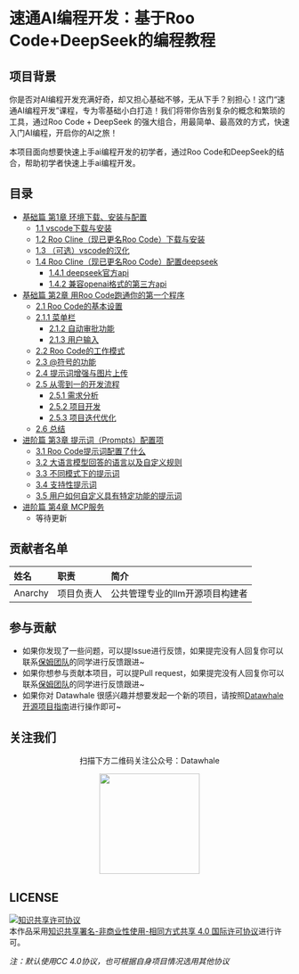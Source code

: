 # 速通AI编程开发：基于Roo Code+DeepSeek的编程教程

## 项目背景

你是否对AI编程开发充满好奇，却又担心基础不够，无从下手？别担心！这门“速通AI编程开发”课程，专为零基础小白打造！我们将带你告别复杂的概念和繁琐的工具，通过Roo Code + DeepSeek 的强大组合，用最简单、最高效的方式，快速入门AI编程，开启你的AI之旅！

本项目面向想要快速上手ai编程开发的初学者，通过Roo Code和DeepSeek的结合，帮助初学者快速上手ai编程开发。

## 目录
- [基础篇 第1章 环境下载、安装与配置](https://github.com/datawhalechina/smart-dev/blob/main/docs/chapter1/chapter1.md)
  - [1.1 vscode下载与安装](https://github.com/datawhalechina/smart-dev/blob/main/docs/chapter1/chapter1.md)
  - [1.2 Roo Cline（现已更名Roo Code）下载与安装](https://github.com/datawhalechina/smart-dev/blob/main/docs/chapter1/chapter1.md)
  - [1.3 （可选）vscode的汉化](https://github.com/datawhalechina/smart-dev/blob/main/docs/chapter1/chapter1.md)
  - [1.4 Roo Cline（现已更名Roo Code）配置deepseek](https://github.com/datawhalechina/smart-dev/blob/main/docs/chapter1/chapter1.md)
    - [1.4.1 deepseek官方api](https://github.com/datawhalechina/smart-dev/blob/main/docs/chapter1/chapter1.md)
    - [1.4.2 兼容openai格式的第三方api](https://github.com/datawhalechina/smart-dev/blob/main/docs/chapter1/chapter1.md)
- [基础篇 第2章 用Roo Code跑通你的第一个程序](https://github.com/datawhalechina/smart-dev/blob/main/docs/chapter2/chapter2.md)
  - [2.1 Roo Code的基本设置](https://github.com/datawhalechina/smart-dev/blob/main/docs/chapter2/chapter2.md)
  - [2.1.1 菜单栏](https://github.com/datawhalechina/smart-dev/blob/main/docs/chapter2/chapter2.md)
    - [2.1.2 自动审批功能](https://github.com/datawhalechina/smart-dev/blob/main/docs/chapter2/chapter2.md)
    - [2.1.3 用户输入](https://github.com/datawhalechina/smart-dev/blob/main/docs/chapter2/chapter2.md)
  - [2.2 Roo Code的工作模式](https://github.com/datawhalechina/smart-dev/blob/main/docs/chapter2/chapter2.md)
  - [2.3 @符号的功能](https://github.com/datawhalechina/smart-dev/blob/main/docs/chapter2/chapter2.md)
  - [2.4 提示词增强与图片上传](https://github.com/datawhalechina/smart-dev/blob/main/docs/chapter2/chapter2.md)
  - [2.5 从零到一的开发流程](https://github.com/datawhalechina/smart-dev/blob/main/docs/chapter2/chapter2.md)
    - [2.5.1 需求分析](https://github.com/datawhalechina/smart-dev/blob/main/docs/chapter2/chapter2.md)
    - [2.5.2 项目开发](https://github.com/datawhalechina/smart-dev/blob/main/docs/chapter2/chapter2.md)
    - [2.5.3 项目迭代优化](https://github.com/datawhalechina/smart-dev/blob/main/docs/chapter2/chapter2.md)
  - [2.6 总结](https://github.com/datawhalechina/smart-dev/blob/main/docs/chapter2/chapter2.md)
- [进阶篇 第3章 提示词（Prompts）配置项](https://github.com/datawhalechina/smart-dev/blob/main/docs/chapter3/chapter3.md)
  - [3.1 Roo Code提示词配置了什么](https://github.com/datawhalechina/smart-dev/blob/main/docs/chapter3/chapter3.md)
  - [3.2 大语言模型回答的语言以及自定义规则](https://github.com/datawhalechina/smart-dev/blob/main/docs/chapter3/chapter3.md)
  - [3.3 不同模式下的提示词](https://github.com/datawhalechina/smart-dev/blob/main/docs/chapter3/chapter3.md)
  - [3.4 支持性提示词](https://github.com/datawhalechina/smart-dev/blob/main/docs/chapter3/chapter3.md)
  - [3.5 用户如何自定义具有特定功能的提示词](https://github.com/datawhalechina/smart-dev/blob/main/docs/chapter3/chapter3.md)
- [进阶篇 第4章 MCP服务](https://github.com/datawhalechina/smart-dev/blob/main/docs/chapter4/chapter4.md)
  - 等待更新

## 贡献者名单

| 姓名 | 职责 | 简介 |
| :----| :---- | :---- |
| Anarchy | 项目负责人 | 公共管理专业的llm开源项目构建者 |

## 参与贡献

- 如果你发现了一些问题，可以提Issue进行反馈，如果提完没有人回复你可以联系[保姆团队](https://github.com/datawhalechina/DOPMC/blob/main/OP.md)的同学进行反馈跟进~
- 如果你想参与贡献本项目，可以提Pull request，如果提完没有人回复你可以联系[保姆团队](https://github.com/datawhalechina/DOPMC/blob/main/OP.md)的同学进行反馈跟进~
- 如果你对 Datawhale 很感兴趣并想要发起一个新的项目，请按照[Datawhale开源项目指南](https://github.com/datawhalechina/DOPMC/blob/main/GUIDE.md)进行操作即可~

## 关注我们

<div align=center>
<p>扫描下方二维码关注公众号：Datawhale</p>
<img src="https://raw.githubusercontent.com/datawhalechina/pumpkin-book/master/res/qrcode.jpeg" width = "180" height = "180">
</div>

## LICENSE

<a rel="license" href="http://creativecommons.org/licenses/by-nc-sa/4.0/"><img alt="知识共享许可协议" style="border-width:0" src="https://img.shields.io/badge/license-CC%20BY--NC--SA%204.0-lightgrey" /></a><br />本作品采用<a rel="license" href="http://creativecommons.org/licenses/by-nc-sa/4.0/">知识共享署名-非商业性使用-相同方式共享 4.0 国际许可协议</a>进行许可。

*注：默认使用CC 4.0协议，也可根据自身项目情况选用其他协议*
